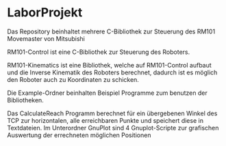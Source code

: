 # LaborProjekt
Das Repository beinhaltet mehrere C-Bibliothek zur Steuerung des RM101 Movemaster von Mitsubishi

RM101-Control ist eine C-Bibliothek zur Steuerung des Roboters.

RM101-Kinematics ist eine Bibliothek, welche auf RM101-Control aufbaut und die Inverse Kinematik des Roboters berechnet, dadurch ist es möglich den Roboter auch zu Koordinaten zu schicken.

Die Example-Ordner beinhalten Beispiel Programme zum benutzen der Bibliotheken.

Das CalculateReach Programm berechnet für ein übergebenen Winkel des TCP zur horizontalen, alle erreichbaren Punkte und speichert diese in Textdateien. 
Im Unterordner GnuPlot sind 4 Gnuplot-Scripte zur grafischen Auswertung der errechneten möglichen Positionen
